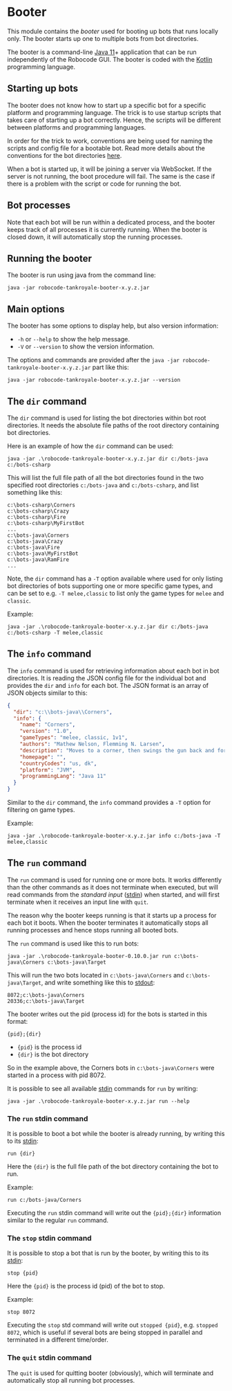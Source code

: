 # Booter

This module contains the *booter* used for booting up bots that runs locally only. The booter starts up one to multiple
bots from bot directories.

The booter is a command-line [Java 11]+ application that can be run independently of the Robocode GUI. The booter is
coded with the [Kotlin] programming language.

## Starting up bots

The booter does not know how to start up a specific bot for a specific platform and programming language. The trick is
to use startup scripts that takes care of starting up a bot correctly. Hence, the scripts will be different between
platforms and programming languages.

In order for the trick to work, conventions are being used for naming the scripts and config file for a bootable bot.
Read more details about the conventions for the bot directories [here](../docs/articles/booter.html).

When a bot is started up, it will be joining a server via WebSocket. If the server is not running, the boot procedure
will fail. The same is the case if there is a problem with the script or code for running the bot.

## Bot processes

Note that each bot will be run within a dedicated process, and the booter keeps track of all processes it is currently
running. When the booter is closed down, it will automatically stop the running processes.

## Running the booter

The booter is run using java from the command line:

```
java -jar robocode-tankroyale-booter-x.y.z.jar
```

## Main options

The booter has some options to display help, but also version information:

- `-h` or `--help` to show the help message.
- `-V` or `--version` to show the version information.

The options and commands are provided after the `java -jar robocode-tankroyale-booter-x.y.z.jar` part like this:

```
java -jar robocode-tankroyale-booter-x.y.z.jar --version
```

## The `dir` command

The `dir` command is used for listing the bot directories within bot root directories. It needs the absolute file paths
of the root directory containing bot directories.

Here is an example of how the `dir` command can be used:

```
java -jar .\robocode-tankroyale-booter-x.y.z.jar dir c:/bots-java c:/bots-csharp
```

This will list the full file path of all the bot directories found in the two specified root directories `c:/bots-java`
and `c:/bots-csharp`, and list something like this:

```
c:\bots-csharp\Corners
c:\bots-csharp\Crazy
c:\bots-csharp\Fire
c:\bots-csharp\MyFirstBot
...
c:\bots-java\Corners
c:\bots-java\Crazy
c:\bots-java\Fire
c:\bots-java\MyFirstBot
c:\bots-java\RamFire
...
```

Note, the `dir` command has a `-T` option available where used for only listing bot directories of bots supporting one
or more specific game types, and can be set to e.g. `-T melee,classic` to list only the game types for `melee`
and `classic`.

Example:

```
java -jar .\robocode-tankroyale-booter-x.y.z.jar dir c:/bots-java c:/bots-csharp -T melee,classic
```

## The `info` command

The `info` command is used for retrieving information about each bot in bot directories. It is reading the JSON config
file for the individual bot and provides the `dir` and `info` for each bot. The JSON format is an array of JSON objects
similar to this:

```json
{
  "dir": "c:\\bots-java\\Corners",
  "info": {
    "name": "Corners",
    "version": "1.0",
    "gameTypes": "melee, classic, 1v1",
    "authors": "Mathew Nelson, Flemming N. Larsen",
    "description": "Moves to a corner, then swings the gun back and forth. If it dies, it tries a new corner in the next round.",
    "homepage": "",
    "countryCodes": "us, dk",
    "platform": "JVM",
    "programmingLang": "Java 11"
  }
}
```

Similar to the `dir` command, the `info` command provides a `-T` option for filtering on game types.

Example:

```
java -jar .\robocode-tankroyale-booter-x.y.z.jar info c:/bots-java -T melee,classic
```

## The `run` command

The `run` command is used for running one or more bots. It works differently than the other commands as it does not
terminate when executed, but will read commands from the _standard input_ ([stdin]) when started, and will first
terminate when it receives an input line with `quit`.

The reason why the booter keeps running is that it starts up a process for each bot it boots. When the booter terminates
it automatically stops all running processes and hence stops running all booted bots.

The `run` command is used like this to run bots:

```
java -jar .\robocode-tankroyale-booter-0.10.0.jar run c:\bots-java\Corners c:\bots-java\Target
```

This will run the two bots located in `c:\bots-java\Corners` and `c:\bots-java\Target`, and write something like this
to [stdout]:

```
8072;c:\bots-java\Corners
20336;c:\bots-java\Target
```

The booter writes out the pid (process id) for the bots is started in this format:

```
{pid};{dir}
```

- `{pid}` is the process id
- `{dir}` is the bot directory

So in the example above, the Corners bots in `c:\bots-java\Corners` were started in a process with pid 8072.

It is possible to see all available [stdin] commands for `run` by writing:

```
java -jar .\robocode-tankroyale-booter-x.y.z.jar run --help
```

### The `run` stdin command

It is possible to boot a bot while the booter is already running, by writing this to its [stdin]:

```
run {dir}
```

Here the `{dir}` is the full file path of the bot directory containing the bot to run.

Example:

```
run c:/bots-java/Corners
```

Executing the `run` stdin command will write out the `{pid};{dir}` information similar to the regular `run` command.

### The `stop` stdin command

It is possible to stop a bot that is run by the booter, by writing this to its [stdin]:

```
stop {pid}
```

Here the `{pid}` is the process id (pid) of the bot to stop.

Example:

```
stop 8072
```

Executing the `stop` std command will write out `stopped {pid}`, e.g. `stopped 8072`, which is useful if several bots
are being stopped in parallel and terminated in a different time/order.

### The `quit` stdin command

The `quit` is used for quitting booter (obviously), which will terminate and automatically stop all running bot
processes.


[Java 11]: https://docs.oracle.com/en/java/javase/11/ "Java 11 documentation"

[Kotlin]: https://kotlinlang.org/ "Kotlin programming language"

[stdin]: https://en.wikipedia.org/wiki/Standard_streams#Standard_input_(stdin) "Standard input (stdin)"

[stdout]: https://en.wikipedia.org/wiki/Standard_streams#Standard_output_(stdout) "Standard output (stdout)"
